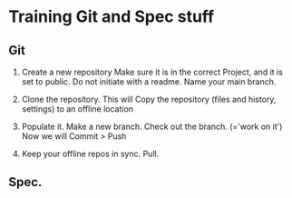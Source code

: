 # Training Git and Spec stuff

## Git

1. Create a new repository
Make sure it is in the correct Project, and it is set to public. Do not initiate with a readme.
Name your main branch.

2. Clone the repository.
This will Copy the repository (files and history, settings) to an offline location

3. Populate it.
Make a new branch.
Check out the branch. (='work on it')
Now we will Commit > Push

4. Keep your offline repos in sync.
Pull.


## Spec.
